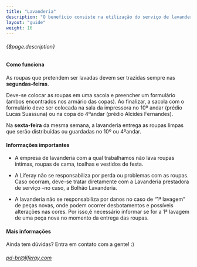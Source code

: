```yaml
---
title: "Lavanderia"
description: "O benefício consiste na utilização do serviço de lavanderia para até 12 peças de roupa por mês, por colaborador."
layout: "guide"
weight: 16
---
```


###### {$page.description}

<article id="1">

#### Como funciona

As roupas que pretendem ser lavadas devem ser trazidas sempre nas <b>segundas-feiras</b>. 

Deve-se colocar as roupas em uma sacola e preencher um formulário (ambos encontrados nos armário das copas). Ao finalizar, a sacola com o formulário deve ser colocada na sala da impressora no 10º andar (prédio Lucas Suassuna) ou na copa do 4ºandar (prédio Alcides Fernandes). 

Na <b>sexta-feira</b> da mesma semana, a lavanderia entrega as roupas limpas que serão distribuídas ou guardadas no 10º ou 4ºandar.

</article>

<article id="2">

#### Informações importantes

- A empresa de lavanderia com a qual trabalhamos não lava roupas íntimas, roupas de cama, toalhas e vestidos de festa.

- A Liferay não se responsabiliza por perda ou problemas com as roupas. Caso ocorram, deve-se tratar diretamente com a Lavanderia prestadora de serviço –no caso, a Bolhão Lavanderia. 

- A lavanderia não se responsabiliza por danos no caso de “1ª lavagem” de peças novas, onde podem ocorrer desbotamentos e possíveis alterações nas cores. Por isso,é necessário informar se for a 1ª lavagem de uma peça nova no momento da entrega das roupas.

</article>

<article id="3">

#### Mais informações

Ainda tem dúvidas? Entra em contato com a gente! :)

###### <pd-br@liferay.com>

</article>
